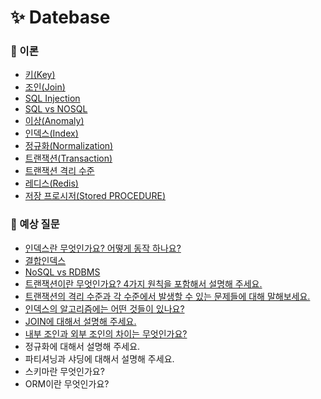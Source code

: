 # ✨ Datebase

### 📌 이론

- [키(Key)](https://github.com/SeoYeonBae/CS_study/blob/main/DataBase/%ED%82%A4.md)
- [조인(Join)](https://github.com/SeoYeonBae/CS_study/blob/main/DataBase/%EC%A1%B0%EC%9D%B8(Join).md)
- [SQL Injection](https://github.com/SeoYeonBae/CS_study/blob/main/DataBase/SQL%20Injection.md)
- [SQL vs NOSQL](https://github.com/SeoYeonBae/CS_study/blob/main/DataBase/SQL%20vs%20NOSQL.md)
- [이상(Anomaly)](https://github.com/SeoYeonBae/CS_study/blob/main/DataBase/이상(Anomaly).md)
- [인덱스(Index)](https://github.com/SeoYeonBae/CS_study/blob/main/DataBase/인덱스(Index).md)
- [정규화(Normalization)](https://github.com/SeoYeonBae/CS_study/blob/main/DataBase/정규화(Normalization).md)
- [트랜잭션(Transaction)](https://github.com/SeoYeonBae/CS_study/blob/main/DataBase/%ED%8A%B8%EB%9E%9C%EC%9E%AD%EC%85%98(Transaction).md)
- [트랜잭션 격리 수준](https://github.com/SeoYeonBae/CS_study/blob/main/DataBase/%ED%8A%B8%EB%9E%9C%EC%9E%AD%EC%85%98%20%EA%B2%A9%EB%A6%AC%20%EC%88%98%EC%A4%80.md)
- [레디스(Redis)](https://github.com/SeoYeonBae/CS_study/blob/main/DataBase/Redis.md)
- [저장 프로시저(Stored PROCEDURE)](https://github.com/SeoYeonBae/CS_study/blob/main/DataBase/%EC%A0%80%EC%9E%A5%20%ED%94%84%EB%A1%9C%EC%8B%9C%EC%A0%80(stored%20PROCEDURE).md)

### 📌 예상 질문
- [인덱스란 무엇인가요? 어떻게 동작 하나요?](https://github.com/SeoYeonBae/CS_study/issues/52)
- [결합인덱스](https://github.com/SeoYeonBae/CS_study/issues/53)
- [NoSQL vs RDBMS](https://github.com/SeoYeonBae/CS_study/issues/54)
- [트랜잭션이란 무엇인가요? 4가지 원칙을 포함해서 설명해 주세요.](https://github.com/SeoYeonBae/CS_study/issues/55)
- [트랜잭션의 격리 수준과 각 수준에서 발생할 수 있는 문제들에 대해 말해보세요.](https://github.com/SeoYeonBae/CS_study/issues/56)
- [인덱스의 알고리즘에는 어떤 것들이 있나요?](https://github.com/SeoYeonBae/CS_study/issues/57)
- [JOIN에 대해서 설명해 주세요.](https://github.com/SeoYeonBae/CS_study/issues/58)
- [내부 조인과 외부 조인의 차이는 무엇인가요?](https://github.com/SeoYeonBae/CS_study/issues/59)
- 정규화에 대해서 설명해 주세요.
- 파티셔닝과 샤딩에 대해서 설명해 주세요.
- 스키마란 무엇인가요?
- ORM이란 무엇인가요?
